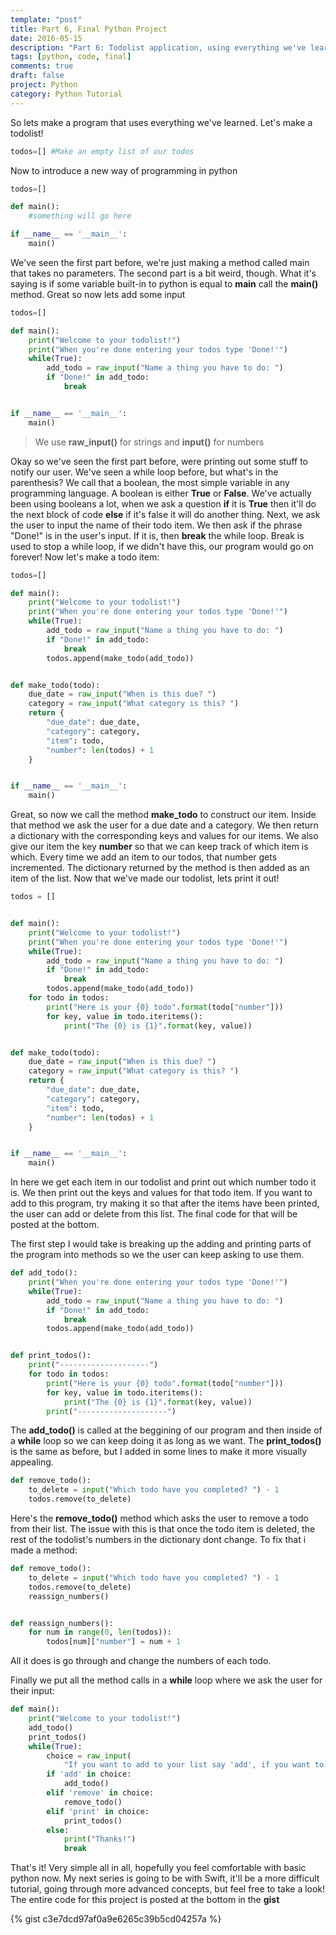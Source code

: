 ```yaml
---
template: "post"
title: Part 6, Final Python Project
date: 2016-05-15
description: "Part 6: Todolist application, using everything we've learned"
tags: [python, code, final]
comments: true
draft: false
project: Python
category: Python Tutorial
---
```


So lets make a program that uses everything we've learned. Let's make a todolist!

~~~ python
todos=[] #Make an empty list of our todos
~~~
Now to introduce a new way of programming in python

~~~ python
todos=[]

def main():
    #something will go here

if __name__ == '__main__':
    main()
~~~

We've seen the first part before, we're just making a method called main that takes no parameters. The second part is a bit weird, though. What it's saying is if some variable built-in to python is equal to **__main__** call the **main()** method. Great so now lets add some input

~~~ python
todos=[]

def main():
    print("Welcome to your todolist!")
    print("When you're done entering your todos type 'Done!'")
    while(True):
        add_todo = raw_input("Name a thing you have to do: ")
        if "Done!" in add_todo:
            break


if __name__ == '__main__':
    main()
~~~

> We use **raw_input()** for strings and **input()** for numbers

Okay so we've seen the first part before, were printing out some stuff to notify our user. We've seen a while loop before, but what's in the parenthesis? We call that a boolean, the most simple variable in any programming language. A boolean is either **True** or **False**. We've actually been using booleans a lot, when we ask a question **if** it is **True** then it'll do the next block of code **else** if it's false it will do another thing. Next, we ask the user to input the name of their todo item. We then ask if the phrase "Done!" is in the user's input. If it is, then **break** the while loop. Break is used to stop a while loop, if we didn't have this, our program would go on forever! Now let's make a todo item:

~~~ python
todos=[]

def main():
    print("Welcome to your todolist!")
    print("When you're done entering your todos type 'Done!'")
    while(True):
        add_todo = raw_input("Name a thing you have to do: ")
        if "Done!" in add_todo:
            break
        todos.append(make_todo(add_todo))


def make_todo(todo):
    due_date = raw_input("When is this due? ")
    category = raw_input("What category is this? ")
    return {
        "due_date": due_date,
        "category": category,
        "item": todo,
        "number": len(todos) + 1
    }


if __name__ == '__main__':
    main()
~~~


Great, so now we call the method **make_todo** to construct our item. Inside that method we ask the user for a due date and a category. We then return a dictionary with the corresponding keys and values for our items. We also give our item the key **number** so that we can keep track of which item is which. Every time we add an item to our todos, that number gets incremented. The dictionary returned by the method is then added as an item of the list. Now that we've made our todolist, lets print it out!


~~~ python
todos = []


def main():
    print("Welcome to your todolist!")
    print("When you're done entering your todos type 'Done!'")
    while(True):
        add_todo = raw_input("Name a thing you have to do: ")
        if "Done!" in add_todo:
            break
        todos.append(make_todo(add_todo))
    for todo in todos:
        print("Here is your {0} todo".format(todo["number"]))
        for key, value in todo.iteritems():
            print("The {0} is {1}".format(key, value))


def make_todo(todo):
    due_date = raw_input("When is this due? ")
    category = raw_input("What category is this? ")
    return {
        "due_date": due_date,
        "category": category,
        "item": todo,
        "number": len(todos) + 1
    }


if __name__ == '__main__':
    main()
~~~
In here we get each item in our todolist and print out which number todo it is. We then print out the keys and values for that todo item. If you want to add to this program, try making it so that after the items have been printed, the user can add or delete from this list. The final code for that will be posted at the bottom. 

The first step I would take is breaking up the adding and printing parts of the program into methods so we the user can keep asking to use them. 

~~~ python
def add_todo():
    print("When you're done entering your todos type 'Done!'")
    while(True):
        add_todo = raw_input("Name a thing you have to do: ")
        if "Done!" in add_todo:
            break
        todos.append(make_todo(add_todo))


def print_todos():
    print("--------------------")
    for todo in todos:
        print("Here is your {0} todo".format(todo["number"]))
        for key, value in todo.iteritems():
            print("The {0} is {1}".format(key, value))
        print("--------------------")
~~~

The **add_todo()** is called at the beggining of our program and then inside of a **while** loop so we can keep doing it as long as we want. The **print_todos()** is the same as before, but I added in some lines to make it more visually appealing. 

~~~ python
def remove_todo():
    to_delete = input("Which todo have you completed? ") - 1
    todos.remove(to_delete)
~~~

Here's the **remove_todo()** method which asks the user to remove a todo from their list. The issue with this is that once the todo item is deleted, the rest of the todolist's numbers in the dictionary dont change. To fix that i made a method: 

~~~ python
def remove_todo():
    to_delete = input("Which todo have you completed? ") - 1
    todos.remove(to_delete)
    reassign_numbers()


def reassign_numbers():
    for num in range(0, len(todos)):
        todos[num]["number"] = num + 1
~~~

All it does is go through and change the numbers of each todo.

Finally we put all the method calls in a **while** loop where we ask the user for their input:

~~~ python
def main():
    print("Welcome to your todolist!")
    add_todo()
    print_todos()
    while(True):
        choice = raw_input(
            "If you want to add to your list say 'add', if you want to remove things say 'remove', if you want to see your todos say 'print', say anything else to exit ")
        if 'add' in choice:
            add_todo()
        elif 'remove' in choice:
            remove_todo()
        elif 'print' in choice:
            print_todos()
        else:
            print("Thanks!")
            break
~~~

That's it! Very simple all in all, hopefully you feel comfortable with basic python now. My next series is going to be with Swift, it'll be a more difficult tutorial, going through more advanced concepts, but feel free to take a look! The entire code for this project is posted at the bottom in the **gist**

{% gist c3e7dcd97af0a9e6265c39b5cd04257a %}

